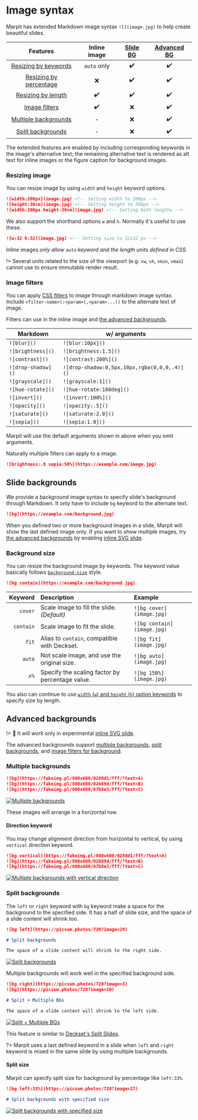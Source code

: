 # Image syntax

Marpit has extended Markdown image syntax `![](image.jpg)` to help create beautiful slides.

|              Features              |    Inline image    | [Slide BG][slide-bg] | [Advanced BG][advanced-bg] |
| :--------------------------------: | :----------------: | :------------------: | :------------------------: |
|  [Resizing by keywords][resizing]  |    `auto` only     |  :heavy_check_mark:  |     :heavy_check_mark:     |
| [Resizing by percentage][resizing] |        :x:         |  :heavy_check_mark:  |     :heavy_check_mark:     |
|   [Resizing by length][resizing]   | :heavy_check_mark: |  :heavy_check_mark:  |     :heavy_check_mark:     |
|      [Image filters][filters]      | :heavy_check_mark: |         :x:          |     :heavy_check_mark:     |
|  [Multiple backgrounds][multiple]  |         -          |         :x:          |     :heavy_check_mark:     |
|     [Split backgrounds][split]     |         -          |         :x:          |     :heavy_check_mark:     |

[resizing]: #resizing-image
[filters]: #image-filters
[slide-bg]: #slide-backgrounds
[advanced-bg]: #advanced-backgrounds
[multiple]: #multiple-backgrounds
[split]: #split-backgrounds
[constructor]: https://marpit-api.marp.app/marpit/

The extended features are enabled by including corresponding keywords in the image's alternative text; the remaining alternative text is rendered as alt text for inline images or the figure caption for background images.

### Resizing image

You can resize image by using `width` and `height` keyword options.

```markdown
![width:200px](image.jpg) <!-- Setting width to 200px -->
![height:30cm](image.jpg) <!-- Setting height to 300px -->
![width:200px height:30cm](image.jpg) <!-- Setting both lengths -->
```

We also support the shorthand options `w` and `h`. Normally it's useful to use these.

```markdown
![w:32 h:32](image.jpg) <!-- Setting size to 32x32 px -->
```

Inline images _only allow `auto` keyword and the length units defined in CSS._

!> Several units related to the size of the viewport (e.g. `vw`, `vh`, `vmin`, `vmax`) cannot use to ensure immutable render result.

### Image filters

You can apply [CSS filters](https://developer.mozilla.org/en-US/docs/Web/CSS/filter) to image through markdown image syntax. Include `<filter-name>(:<param>(,<param>...))` to the alternate text of image.

Filters can use in the inline image and [the advanced backgrounds][advanced-bg].

| Markdown           | w/ arguments                                 |
| ------------------ | -------------------------------------------- |
| `![blur]()`        | `![blur:10px]()`                             |
| `![brightness]()`  | `![brightness:1.5]()`                        |
| `![contrast]()`    | `![contrast:200%]()`                         |
| `![drop-shadow]()` | `![drop-shadow:0,5px,10px,rgba(0,0,0,.4)]()` |
| `![grayscale]()`   | `![grayscale:1]()`                           |
| `![hue-rotate]()`  | `![hue-rotate:180deg]()`                     |
| `![invert]()`      | `![invert:100%]()`                           |
| `![opacity]()`     | `![opacity:.5]()`                            |
| `![saturate]()`    | `![saturate:2.0]()`                          |
| `![sepia]()`       | `![sepia:1.0]()`                             |

Marpit will use the default arguments shown in above when you omit arguments.

Naturally multiple filters can apply to a image.

```markdown
![brightness:.8 sepia:50%](https://example.com/image.jpg)
```

## Slide backgrounds

We provide a background image syntax to specify slide's background through Markdown. It only have to include `bg` keyword to the alternate text.

```markdown
![bg](https://example.com/background.jpg)
```

When you defined two or more background images in a slide, Marpit will show the last defined image only. If you want to show multiple images, try [the advanced backgrounds][advanced-bg] by enabling [inline SVG slide](/inline-svg).

### Background size

You can resize the background image by keywords. The keyword value basically follows [`background-size`](https://developer.mozilla.org/en-US/docs/Web/CSS/background-size) style.

```markdown
![bg contain](https://example.com/background.jpg)
```

|   Keyword | Description                                     | Example                    |
| --------: | :---------------------------------------------- | :------------------------- |
|   `cover` | Scale image to fill the slide. _(Default)_      | `![bg cover](image.jpg)`   |
| `contain` | Scale image to fit the slide.                   | `![bg contain](image.jpg)` |
|     `fit` | Alias to `contain`, compatible with Deckset.    | `![bg fit](image.jpg)`     |
|    `auto` | Not scale image, and use the original size.     | `![bg auto](image.jpg)`    |
|    _`x%`_ | Specify the scaling factor by percentage value. | `![bg 150%](image.jpg)`    |

You also can continue to use [`width` (`w`) and `height` (`h`) option keywords][resizing] to specify size by length.

## Advanced backgrounds

!> 📐 It will work only in experimental [inline SVG slide](/inline-svg).

The advanced backgrounds support [multiple backgrounds][multiple], [split backgrounds][split], and [image filters for background][filters].

### Multiple backgrounds

<div class="example">

```markdown
![bg](https://fakeimg.pl/800x600/0288d1/fff/?text=A)
![bg](https://fakeimg.pl/800x600/02669d/fff/?text=B)
![bg](https://fakeimg.pl/800x600/67b8e3/fff/?text=C)
```

<span class="image">

[<img src="https://raw.githubusercontent.com/marp-team/marpit/main/docs/assets/image-syntax/multiple-bg.png" alt="Multiple backgrounds" />](/assets/image-syntax/multiple-bg.png ':ignore')

</span>
</div>

These images will arrange in a horizontal row.

#### Direction keyword

You may change alignment direction from horizontal to vertical, by using `vertical` direction keyword.

<div class="example">

```markdown
![bg vertical](https://fakeimg.pl/800x600/0288d1/fff/?text=A)
![bg](https://fakeimg.pl/800x600/02669d/fff/?text=B)
![bg](https://fakeimg.pl/800x600/67b8e3/fff/?text=C)
```

<span class="image">

[<img src="https://raw.githubusercontent.com/marp-team/marpit/main/docs/assets/image-syntax/multiple-bg-vertical.png" alt="Multiple backgrounds with vertical direction" />](/assets/image-syntax/multiple-bg-vertical.png ':ignore')

</span>
</div>

### Split backgrounds

The `left` or `right` keyword with `bg` keyword make a space for the background to the specified side. It has a half of slide size, and the space of a slide content will shrink too.

<div class="example">

```markdown
![bg left](https://picsum.photos/720?image=29)

# Split backgrounds

The space of a slide content will shrink to the right side.
```

<span class="image">

[<img src="https://raw.githubusercontent.com/marp-team/marpit/main/docs/assets/image-syntax/split-background.jpg" alt="Split backgrounds" />](/assets/image-syntax/split-background.jpg ':ignore')

</span>
</div>

Multiple backgrounds will work well in the specified background side.

<div class="example">

```markdown
![bg right](https://picsum.photos/720?image=3)
![bg](https://picsum.photos/720?image=20)

# Split + Multiple BGs

The space of a slide content will shrink to the left side.
```

<span class="image">

[<img src="https://raw.githubusercontent.com/marp-team/marpit/main/docs/assets/image-syntax/split-multiple-bg.jpg" alt="Split + Multiple BGs" />](/assets/image-syntax/split-multiple-bg.jpg ':ignore')

</span>
</div>

This feature is similar to [Deckset's Split Slides](https://docs.decksetapp.com/English.lproj/Media/01-background-images.html#split-slides).

?> Marpit uses a last defined keyword in a slide when `left` and `right` keyword is mixed in the same slide by using multiple backgrounds.

#### Split size

Marpit can specify split size for background by percentage like `left:33%`.

<div class="example">

```markdown
![bg left:33%](https://picsum.photos/720?image=27)

# Split backgrounds with specified size
```

<span class="image">

[<img src="https://raw.githubusercontent.com/marp-team/marpit/main/docs/assets/image-syntax/split-bg-with-size.jpg" alt="Split backgrounds with specified size" />](/assets/image-syntax/split-bg-with-size.jpg ':ignore')

</span>
</div>
